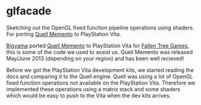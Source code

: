 glfacade
========

[Bigyama]: http://www.bigyama.net/
[Quell Memento]: http://youtu.be/RnemX6xn0Ss
[Fallen Tree Games]: http://www.fallentreegames.com/

Sketching out the OpenGL fixed function pipeline operations using shaders. For porting [Quell Memento] to PlayStation Vita.

[Bigyama] ported [Quell Memento] to PlayStation Vita for [Fallen Tree Games], this is some of the code we used to assist us. Quell Memento was released May/June 2013 (depending on your region) and has been well recieved!

Before we got the PlayStation Vita development kits, we started reading the docs and comparing it to the Quell engine. Quell was using a lot of OpenGL fixed function operations not available on the PlayStation Vita. Therefore we implemented these operations using a matrix stack and some shaders which would be easy to push to the Vita when the dev kits arrives.

